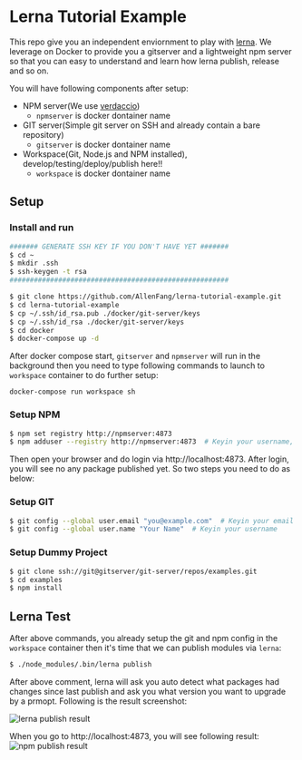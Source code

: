 # Lerna Tutorial Example

This repo give you an independent enviornment to play with [lerna](https://github.com/lerna/lerna). We leverage on Docker to provide you a gitserver and a lightweight npm server so that you can easy to understand and learn how lerna publish, release and so on. 

You will have following components after setup:

* NPM server(We use [verdaccio](https://github.com/verdaccio/verdaccio))
  * `npmserver` is docker dontainer name
* GIT server(Simple git server on SSH and already contain a bare repository)
  * `gitserver` is docker dontainer name
* Workspace(Git, Node.js and NPM installed), develop/testing/deploy/publish here!!
  * `workspace` is docker dontainer name

## Setup

### Install and run
```sh
####### GENERATE SSH KEY IF YOU DON'T HAVE YET #######
$ cd ~
$ mkdir .ssh
$ ssh-keygen -t rsa
######################################################

$ git clone https://github.com/AllenFang/lerna-tutorial-example.git
$ cd lerna-tutorial-example
$ cp ~/.ssh/id_rsa.pub ./docker/git-server/keys
$ cp ~/.ssh/id_rsa ./docker/git-server/keys
$ cd docker
$ docker-compose up -d
```
After docker compose start, `gitserver` and `npmserver` will run in the background then you need to type following commands to launch to `workspace` container to do further setup: 

`docker-compose run workspace sh`

### Setup NPM

```sh
$ npm set registry http://npmserver:4873
$ npm adduser --registry http://npmserver:4873  # Keyin your username, password and email
```
Then open your browser and do login via http://localhost:4873. After login, you will see no any package published yet. So two steps you need to do as below:

### Setup GIT

```sh
$ git config --global user.email "you@example.com"  # Keyin your email
$ git config --global user.name "Your Name"  # Keyin your username
```

### Setup Dummy Project

```sh
$ git clone ssh://git@gitserver/git-server/repos/examples.git
$ cd examples
$ npm install
```

## Lerna Test

After above commands, you already setup the git and npm config in the `workspace` container then it's time that we can publish modules via `lerna`:

```sh
$ ./node_modules/.bin/lerna publish
```

After above comment, lerna will ask you auto detect what packages had changes since last publish and ask you what version you want to upgrade by a prmopt.
Following is the result screenshot:

![lerna publish result](https://i.imgur.com/NDA5INz.png)

When you go to http://localhost:4873, you will see following result:
![npm publish result](https://i.imgur.com/GRWGYmD.png)